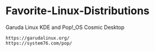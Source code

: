 # Favorite-Linux-Distributions

Garuda Linux KDE and Pop!_OS Cosmic Desktop

```
https://garudalinux.org/
https://system76.com/pop/
```
